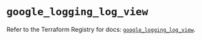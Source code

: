 # `google_logging_log_view`

Refer to the Terraform Registry for docs: [`google_logging_log_view`](https://registry.terraform.io/providers/hashicorp/google/6.28.0/docs/resources/logging_log_view).
